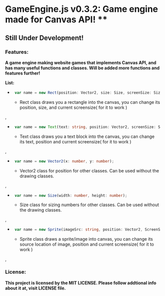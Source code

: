 # **GameEngine.js v0.3.2**: Game engine made for Canvas API! **

## **Still Under Development!**



### Features:

**A game engine making website games that implements Canvas API, and has many useful functions and classes. Will be added more functions and features further!**

**List:**
 - ```ts 
    var name = new Rect(position: Vector2, size: Size, screenSize: Size);
   ```
   - Rect class draws you a rectangle into the canvas, you can change its position, size, and current screensize( for it to work )

,
- ```ts 
   var name = new Text(text: string, position: Vector2, screenSize: Size);
  ```
  - Text class draws you a text block into the canvas, you can change its text, position and current screensize( for it to work )

,

- ```ts
   var name = new Vector2(x: number, y: number);
  ```
  - Vector2 class for position for other classes. Can be used without the drawing classes.
  
, 
- ```ts
   var name = new Size(width: number, height: number);
  ```
  - Size class for sizing numbers for other classes. Can be used without the drawing classes.
  
, 
- ```ts
   var name = new Sprite(imageSrc: string, position: Vector2, ScreenSize: Size);
  ```
  - Sprite class draws a sprite/image into canvas, you can change its source location of image, position and current screensize( for it to work )
  
,
### License:

**This project is licensed by the MIT LICENSE. Please follow addtional info about it at, visit LICENSE file.**

